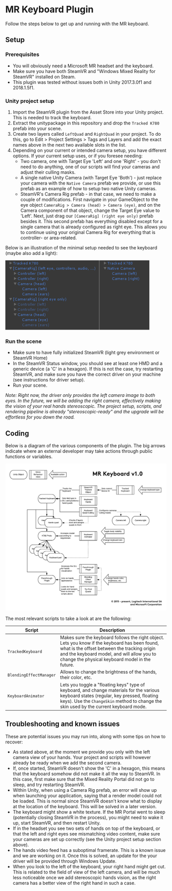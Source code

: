 # MR Keyboard Plugin

Follow the steps below to get up and running with the MR keyboard.

## Setup
### Prerequisites
* You will obviously need a Microsoft MR headset and the keyboard.
* Make sure you have both SteamVR and "Windows Mixed Reality for SteamVR" installed on Steam.
* This plugin was tested without issues both in Unity 2017.3.0f1 and 2018.1.5f1.

### Unity project setup
1. Import the SteamVR plugin from the Asset Store into your Unity project. This is needed to track the keyboard.
2. Extract the unitypackage in this repository and drop the `Tracked K780` prefab into your scene.
3. Create two layers called `LeftQuad` and `RightQuad` in your project. To do this, go to Edit > Project Settings > Tags and Layers and add the exact names above in the next two available slots in the list.
4. Depending on your current or intended camera setup, you have different options. If your current setup uses, or if you foresee needing:
    * Two camera, one with Target Eye 'Left' and one 'Right' - you don't need to do anything, one of our scripts will find your cameras and adjust their culling masks.
    * A single native Unity Camera (with Target Eye 'Both') - just replace your camera with the `Native Camera` prefab we provide, or use this prefab as an example of how to setup two native Unity cameras.
    * SteamVR's Camera Rig prefab - in that case, we need to make a couple of modifications. First navigate in your GameObject to the eye object `CameraRig > Camera (head) > Camera (eye)`, and on the Camera component of that object, change the Target Eye value to 'Left'. Next, just drag our `[CameraRig] (right eye only)` prefab besides it. This second prefab has everything disabled except for a single camera that is already configured as right eye. This allows you to continue using your original Camera Rig for everything that is controller- or area-related.

Below is an illustration of the minimal setup needed to see the keyboard (maybe also add a light):

![Unity camera setup](./mr_keyboard_cameras.png?raw=true)

### Run the scene
* Make sure to have fully initialized SteamVR (light grey environment or SteamVR Home)
* In the SteamVR Status window, you should see at least one HMD and a generic device (a 'C' in a hexagon). If this is not the case, try restarting SteamVR, and make sure you have the correct driver on your machine (see instructions for driver setup).
* Run your scene.

*Note: Right now, the driver only provides the left camera image to both eyes. In the future, we will be adding the right camera, effectively making the vision of your real hands stereoscopic. The project setup, scripts, and rendering pipeline is already "stereoscopic-ready" and the upgrade will be effortless for you down the road.*

## Coding

Below is a diagram of the various components of the plugin. The big arrows indicate where an external developer may take actions through public functions or variables.

![Unity camera setup](./mr_keyboard_diagram.png?raw=true)

The most relevant scripts to take a look at are the following:

| Script                | Description |
|-----------------------|-------------|
|`TrackedKeyboard`      | Makes sure the keyboard follows the right object. Lets you know if the keyboard has been found, what is the offset between the tracking origin and the keyboard model, and will allow you to change the physical keyboard model in the future. |
|`BlendingEffectManager`| Allows to change the brightness of the hands, their color, etc. |
|`KeyboardAnimator`     | Lets you toggle a "floating keys" type of keyboard, and change materials for the various keyboard states (regular, key pressed, floating keys). Use the `ChangeSkin` method to change the skin used by the current keyboard mode. |

## Troubleshooting and known issues
These are potential issues you may run into, along with some tips on how to recover:

* As stated above, at the moment we provide you only with the left camera view of your hands. Your project and scripts will however already be ready when we add the second camera.
* If, once started, SteamVR doesn't show the 'C' in a hexagon, this means that the keyboard somehow did not make it all the way to SteamVR. In this case, first make sure that the Mixed Reality Portal did not go to sleep, and try restarting SteamVR.
* Within Unity, when using a Camera Rig prefab, an error will show up when launching your application, saying that a render model could not be loaded. This is normal since SteamVR doesn't know what to display at the location of the keyboard. This will be solved in a later version.
* The keyboard might show a white texture. If the MR Portal went to sleep (potentially closing SteamVR in the process), you might need to wake it up, start SteamVR, and then restart Unity.
* If in the headset you see two sets of hands on top of the keyboard, or that the left and right eyes see mismatching video content, make sure your cameras are set up correctly (see the Unity project setup section above).
* The hands video feed has a suboptimal framerate. This is a known issue and we are working on it. Once this is solved, an update for the your driver will be provided through Windows Update.
* When you look to the left of the keyboard, your right hand might get cut. This is related to the field of view of the left camera, and will be much less noticeable once we add stereoscopic hands vision, as the right camera has a better view of the right hand in such a case.
